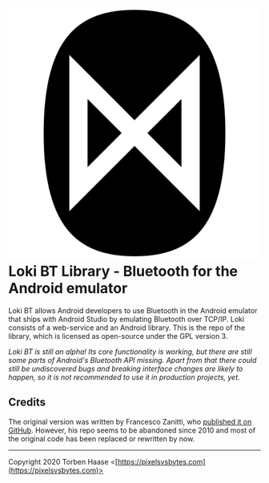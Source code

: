 # ![ᛞ](https://raw.githubusercontent.com/lokibt/library/master/logo.png) Loki BT Library - Bluetooth for the Android emulator

Loki BT allows Android developers to use Bluetooth in the Android emulator that ships with Android Studio by emulating Bluetooth over TCP/IP. Loki consists of a web-service and an Android library. This is the repo of the library, which is licensed as open-source under the GPL version 3.

*Loki BT is still an alpha! Its core functionality is working, but there are still some parts of Android's Bluetooth API missing. Apart from that there could still be undiscovered bugs and breaking interface changes are likely to happen, so it is not recommended to use it in production projects, yet.*

## Credits

The original version was written by Francesco Zanitti, who [published it on GitHub](https://github.com/cheng81/Android-Bluetooth-Simulator/). However, his repo seems to be abandoned since 2010 and most of the original code has been replaced or rewritten by now.

----

Copyright 2020 Torben Haase \<[https://pixelsvsbytes.com](https://pixelsvsbytes.com)>

